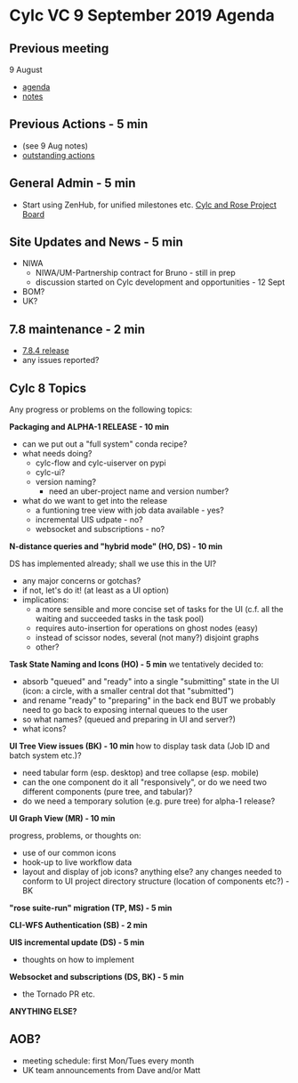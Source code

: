 # Cylc VC 9 September 2019 Agenda

## Previous meeting
9 August
- [agenda](vc-9-aug-2019-agenda.html)
- [notes](vc-9-aug-2019-summary.html)

## Previous Actions - 5 min
- (see 9 Aug notes)
- [outstanding
  actions](https://cylc.github.io/cylc-admin/meetings/left-over-actions.html)

## General Admin - 5 min

- Start using ZenHub, for unified milestones etc.
  [Cylc and Rose Project Board](https://app.zenhub.com/workspaces/cylc-and-rose-5d122023f9628b5d0da532a5/board?repos=1836229)

## Site Updates and News - 5 min

- NIWA
   - NIWA/UM-Partnership contract for Bruno - still in prep
   - discussion started on Cylc development and opportunities - 12 Sept
- BOM?
- UK?

## 7.8 maintenance - 2 min

- [7.8.4 release](https://github.com/cylc/cylc-flow/milestone/80)
- any issues reported?

## Cylc 8 Topics

Any progress or problems on the following topics:

__Packaging and ALPHA-1 RELEASE - 10 min__

- can we put out a "full system" conda recipe?
- what needs doing?
  - cylc-flow and cylc-uiserver on pypi
  - cylc-ui?
  - version naming?
    - need an uber-project name and version number?
- what do we want to get into the release
  - a funtioning tree view with job data available - yes?
  - incremental UIS udpate - no?
  - websocket and subscriptions - no?


__N-distance queries and "hybrid mode" (HO, DS) - 10 min__

DS has implemented already; shall we use this in the UI?
- any major concerns or gotchas?
- if not, let's do it!  (at least as a UI option)
- implications:
  - a more sensible and more concise set of tasks for the UI
    (c.f. all the waiting and succeeded tasks in the task pool)
  - requires auto-insertion for operations on ghost nodes (easy)
  - instead of scissor nodes, several (not many?) disjoint graphs
  - other?

__Task State Naming and Icons (HO)  - 5 min__
we tentatively decided to:
- absorb "queued" and "ready" into a single "submitting" state in the UI
  (icon: a circle, with a smaller central dot that "submitted")
- and rename "ready" to "preparing" in the back end
BUT we probably need to go back to exposing internal queues to the user
- so what names? (queued and preparing in UI and server?)
- what icons?
 
__UI Tree View issues (BK)  - 10 min__
how to display task data (Job ID and batch system etc.)?
- need tabular form (esp. desktop) and tree collapse (esp. mobile)
- can the one component do it all "responsively", or do we need two
  different components (pure tree, and tabular)?
- do we need a temporary solution (e.g. pure tree) for alpha-1 release?

__UI Graph View (MR)  - 10 min__

progress, problems, or thoughts on:
- use of our common icons
- hook-up to live workflow data
- layout and display of job icons?
anything else?
any changes needed to conform to UI project directory structure (location
of components etc?) - BK 

__"rose suite-run" migration (TP, MS) - 5 min__

__CLI-WFS Authentication (SB) - 2 min__
 
__UIS incremental update (DS)  - 5 min__
  - thoughts on how to implement

__Websocket and subscriptions (DS, BK)  - 5 min__
  - the Tornado PR etc.

__ANYTHING ELSE?__

## AOB?
- meeting schedule: first Mon/Tues every month
- UK team announcements from Dave and/or Matt

